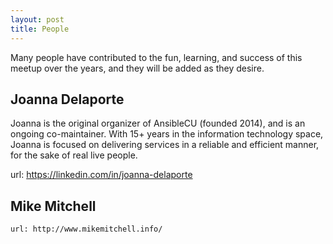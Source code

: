 ```yaml
---
layout: post
title: People
---
```


Many people have contributed to the fun, learning, and success of this meetup over the years, and they will be added as they desire.

## Joanna Delaporte
Joanna is the original organizer of AnsibleCU (founded 2014), and is an ongoing co-maintainer. 
With 15+ years in the information technology space, Joanna is focused on delivering services in a reliable and efficient manner, for the sake of real live people.

url: https://linkedin.com/in/joanna-delaporte

## Mike Mitchell
    url: http://www.mikemitchell.info/
